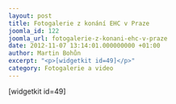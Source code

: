 ```yaml
---
layout: post
title: Fotogalerie z konání EHC v Praze
joomla_id: 122
joomla_url: fotogalerie-z-konani-ehc-v-praze
date: 2012-11-07 13:14:01.000000000 +01:00
author: Martin Bohůn
excerpt: "<p>[widgetkit id=49]</p>"
category: Fotogalerie a video
---
```

<p>[widgetkit id=49]</p>
